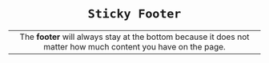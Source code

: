 <div align="center">

  <h1><code>Sticky Footer</code></h1>

</div>

<table width='100%' align="center">
    <tr>
        <td align='center' width='100%' colspan='2'>
            The <strong>footer</strong> will always stay at the bottom because it does not matter how much content you have on the page.
        </td>
    </tr>
</table>